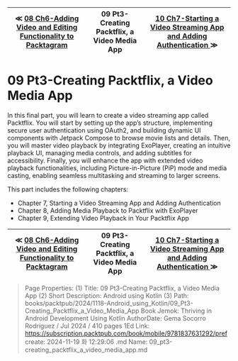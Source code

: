 
| ≪ [ 08 Ch6-Adding Video and Editing Functionality to Packtagram ](/books/packtpub/2024/1118-Android_using_Kotlin/08_Ch6-Adding_Video_and_Editing_Functionality_to_Packtagram) | 09 Pt3-Creating Packtflix, a Video Media App | [ 10 Ch7-Starting a Video Streaming App and Adding Authentication ](/books/packtpub/2024/1118-Android_using_Kotlin/10_Ch7-Starting_a_Video_Streaming_App_and_Adding_Authentication) ≫ |
|:----:|:----:|:----:|

# 09 Pt3-Creating Packtflix, a Video Media App

In this final part, you will learn to create a video streaming app called Packtflix. You will start by setting up the app’s structure, implementing secure user authentication using OAuth2, and building dynamic UI components with Jetpack Compose to browse movie lists and details. Then, you will master video playback by integrating ExoPlayer, creating an intuitive playback UI, managing media controls, and adding subtitles for accessibility. Finally, you will enhance the app with extended video playback functionalities, including Picture-in-Picture (PiP) mode and media casting, enabling seamless multitasking and streaming to larger screens.

This part includes the following chapters:

- Chapter 7, Starting a Video Streaming App and Adding Authentication
- Chapter 8, Adding Media Playback to Packtflix with ExoPlayer
- Chapter 9, Extending Video Playback in Your Packtflix App



| ≪ [ 08 Ch6-Adding Video and Editing Functionality to Packtagram ](/books/packtpub/2024/1118-Android_using_Kotlin/08_Ch6-Adding_Video_and_Editing_Functionality_to_Packtagram) | 09 Pt3-Creating Packtflix, a Video Media App | [ 10 Ch7-Starting a Video Streaming App and Adding Authentication ](/books/packtpub/2024/1118-Android_using_Kotlin/10_Ch7-Starting_a_Video_Streaming_App_and_Adding_Authentication) ≫ |
|:----:|:----:|:----:|

> Page Properties:
> (1) Title: 09 Pt3-Creating Packtflix, a Video Media App
> (2) Short Description: Android using Kotlin
> (3) Path: books/packtpub/2024/1118-Android_using_Kotlin/09_Pt3-Creating_Packtflix_a_Video_Media_App
> Book Jemok: Thriving in Android Development Using Kotlin
> AuthorDate: Gema Socorro Rodríguez / Jul 2024 / 410 pages 1Ed
> Link: https://subscription.packtpub.com/book/mobile/9781837631292/pref
> create: 2024-11-19 화 12:29:06
> .md Name: 09_pt3-creating_packtflix_a_video_media_app.md

